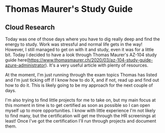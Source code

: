 <!-- This is a template you can use for quick progress days. It removes a lot of the steps we encourage you to share in the longer template 000-DAY-ARTICLE-LONG-TEMPLATE.MD-->

# Thomas Maurer's Study Guide

## Cloud Research

Today was one of those days where you have to dig really deep and find the energy to study. Work was stressful and normal life gets in the way! However, I still managed to get on with it and study, even it was for a little bit. Today I decided to have a look through Thomas Maurer's AZ-104 study guide here(https://www.thomasmaurer.ch/2020/03/az-104-study-guide-azure-administrator). It's a very useful article with plenty of resources.

At the moment, I'm just running through the exam topics Thomas has listed and I'm just ticking off if I know how to do X, and if not, read up and find out how to do it. This is likely going to be my approach for the next couple of days.

I'm also trying to find little projects for me to take on, but my main focus at this moment in time is to get certified as soon as possible so I can open myself up to more opportunities. I know with little experience I'm not likely to find many, but the certification will get me through the HR screenings at least! Once I've got the certification I'll run through projects and document them. 
